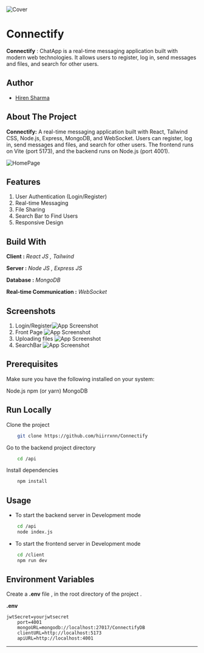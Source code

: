 ![Cover](https://github.com/hiirrxnn/Connectify/blob/main/client/src/assets/Logo.png)

# Connectify

**Connectify** : ChatApp is a real-time messaging application built with modern web technologies. It allows users to register, log in, send messages and files, and search for other users.


## Author
- [Hiren Sharma](https://www.github.com/hiirrxnn)

## About The Project
**Connectify:** A real-time messaging application built with React, Tailwind CSS, Node.js, Express, MongoDB, and WebSocket. Users can register, log in, send messages and files, and search for other users. The frontend runs on Vite (port 5173), and the backend runs on Node.js (port 4001).

![HomePage](https://github.com/hiirrxnn/Connectify/blob/main/client/public/Main.png)

## Features

1. User Authentication (Login/Register)
2. Real-time Messaging
3. File Sharing
4. Search Bar to Find Users
5. Responsive Design

## Build With

**Client :** _React JS , Tailwind_

**Server :** _Node JS , Express JS_ 

**Database :** _MongoDB_

**Real-time Communication :** _WebSocket_

## Screenshots

1. Login/Register![App Screenshot](https://github.com/hiirrxnn/Connectify/blob/main/client/public/LoginOrRegister.png)
2. Front Page
   ![App Screenshot](https://github.com/hiirrxnn/Connectify/blob/main/client/public/FrontPage.png)
3. Uploading files
   ![App Screenshot](https://github.com/hiirrxnn/Connectify/blob/main/client/public/FileBrowser.png)
4. SearchBar
   ![App Screenshot](https://github.com/hiirrxnn/Connectify/blob/main/client/public/SearchBar.png)

## Prerequisites

Make sure you have the following installed on your system:

Node.js
npm (or yarn)
MongoDB

## Run Locally

Clone the project

```bash
	git clone https://github.com/hiirrxnn/Connectify
```

Go to the backend project directory

```bash
	cd /api
```

Install dependencies

```bash
	npm install
```

## Usage

- To start the backend server in Development mode

```bash
	cd /api
	node index.js
```

- To start the frontend server in Development mode

```bash
	cd /client
	npm run dev
```

## Environment Variables

Create a **.env** file , in the root directory of the project .

 **.env**

	jwtSecret=yourjwtsecret
        port=4001
        mongoURL=mongodb://localhost:27017/ConnectifyDB
        clientURL=http://localhost:5173
        apiURL=http://localhost:4001

---
